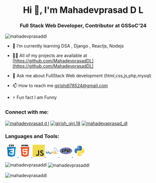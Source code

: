 
<h1 align="center">Hi 👋, I'm Mahadevprasad D L</h1>
<h3 align="center">Full Stack Web Developer, Contributor at GSSoC'24</h3>

<p align="left"> <img src="https://komarev.com/ghpvc/?username=mahadevprasaddl&label=Profile%20views&color=0e75b6&style=flat" alt="mahadevprasaddl" /> </p>

- 🌱 I’m currently learning DSA , Django ,  Reactjs, Nodejs

- 👨‍💻 All of my projects are available at [https://github.com/MahadevprasadDL](https://github.com/MahadevprasadDL)

- 💬 Ask me about FullStack Web development (html,css,js,php,mysql)

- 📫 How to reach me girishdl78524@gmail.com

- ⚡ Fun fact I am Funny

<h3 align="left">Connect with me:</h3>
<p align="left">
<a href="https://linkedin.com/in/mahadevprasad d l" target="blank"><img align="center" src="https://raw.githubusercontent.com/rahuldkjain/github-profile-readme-generator/master/src/images/icons/Social/linked-in-alt.svg" alt="mahadevprasad d l" height="30" width="40" /></a>
<a href="https://instagram.com/girish_giri.18" target="blank"><img align="center" src="https://raw.githubusercontent.com/rahuldkjain/github-profile-readme-generator/master/src/images/icons/Social/instagram.svg" alt="girish_giri.18" height="30" width="40" /></a>
<a href="https://www.leetcode.com/mahadevaprasad_dl" target="blank"><img align="center" src="https://raw.githubusercontent.com/rahuldkjain/github-profile-readme-generator/master/src/images/icons/Social/leet-code.svg" alt="mahadevaprasad_dl" height="30" width="40" /></a>
</p>

<h3 align="left">Languages and Tools:</h3>
<p align="left"> <a href="https://www.w3schools.com/css/" target="_blank" rel="noreferrer"> <img src="https://raw.githubusercontent.com/devicons/devicon/master/icons/css3/css3-original-wordmark.svg" alt="css3" width="40" height="40"/> </a> <a href="https://www.w3.org/html/" target="_blank" rel="noreferrer"> <img src="https://raw.githubusercontent.com/devicons/devicon/master/icons/html5/html5-original-wordmark.svg" alt="html5" width="40" height="40"/> </a> <a href="https://developer.mozilla.org/en-US/docs/Web/JavaScript" target="_blank" rel="noreferrer"> <img src="https://raw.githubusercontent.com/devicons/devicon/master/icons/javascript/javascript-original.svg" alt="javascript" width="40" height="40"/> </a> <a href="https://www.mysql.com/" target="_blank" rel="noreferrer"> <img src="https://raw.githubusercontent.com/devicons/devicon/master/icons/mysql/mysql-original-wordmark.svg" alt="mysql" width="40" height="40"/> </a> <a href="https://www.php.net" target="_blank" rel="noreferrer"> <img src="https://raw.githubusercontent.com/devicons/devicon/master/icons/php/php-original.svg" alt="php" width="40" height="40"/> </a> <a href="https://www.python.org" target="_blank" rel="noreferrer"> <img src="https://raw.githubusercontent.com/devicons/devicon/master/icons/python/python-original.svg" alt="python" width="40" height="40"/> </a> </p>

<p><img align="left" src="https://github-readme-stats.vercel.app/api/top-langs?username=mahadevprasaddl&show_icons=true&locale=en&layout=compact" alt="mahadevprasaddl" /></p>

<p>&nbsp;<img align="center" src="https://github-readme-stats.vercel.app/api?username=mahadevprasaddl&show_icons=true&locale=en" alt="mahadevprasaddl" /></p>

<p><img align="center" src="https://github-readme-streak-stats.herokuapp.com/?user=mahadevprasaddl&" alt="mahadevprasaddl" /></p>
